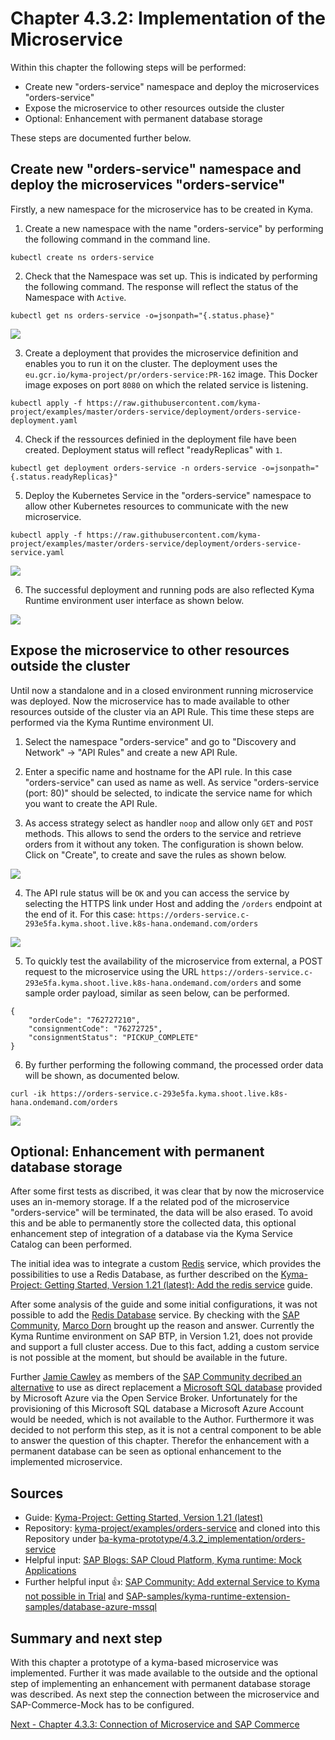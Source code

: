 # Chapter 4.3.2: Implementation of the Microservice

Within this chapter the following steps will be performed:

* Create new "orders-service" namespace and deploy the microservices "orders-service"
* Expose the microservice to other resources outside the cluster
* Optional: Enhancement with permanent database storage

These steps are documented further below.


## Create new "orders-service" namespace and deploy the microservices "orders-service" 

Firstly, a new namespace for the microservice has to be created in Kyma.

1. Create a new namespace with the name "orders-service" by performing the following command in the command line.

```
kubectl create ns orders-service
```

2. Check that the Namespace was set up. This is indicated by performing the following command. The response will reflect the status of the Namespace with `Active`.

```
kubectl get ns orders-service -o=jsonpath="{.status.phase}"
```

![](images/02_01_Kyma_CreateNamespace_orders-service.png)

3. Create a deployment that provides the microservice definition and enables you to run it on the cluster. The deployment uses the `eu.gcr.io/kyma-project/pr/orders-service:PR-162` image. This Docker image exposes on port `8080` on which the related service is listening.

```
kubectl apply -f https://raw.githubusercontent.com/kyma-project/examples/master/orders-service/deployment/orders-service-deployment.yaml
```

4. Check if the ressources definied in the deployment file have been created. Deployment status will reflect "readyReplicas" with `1`.

```
kubectl get deployment orders-service -n orders-service -o=jsonpath="{.status.readyReplicas}"
```

5. Deploy the Kubernetes Service in the "orders-service" namespace to allow other Kubernetes resources to communicate with the new microservice.

```
kubectl apply -f https://raw.githubusercontent.com/kyma-project/examples/master/orders-service/deployment/orders-service-service.yaml
```

![](images/02_02_Kyma_Deploy_orders-service.png)

6. The successful deployment and running pods are also reflected Kyma Runtime environment user interface as shown below.

![](images/02_03_Kyma_UI_Namespace_orders-service.png)


## Expose the microservice to other resources outside the cluster

Until now a standalone and in a closed environment running microservice was deployed. Now the microservice has to made available to other resources outside of the cluster via an API Rule. This time these steps are performed via the Kyma Runtime environment UI.

1. Select the namespace "orders-service" and go to "Discovery and Network" -> "API Rules" and create a new API Rule. 

2. Enter a specific name and hostname for the API rule. In this case "orders-service" can used as name as well. As service "orders-service (port: 80)" should be selected, to indicate the service name for which you want to create the API Rule.

3. As access strategy select as handler `noop` and allow only `GET` and `POST` methods. This allows to send the orders to the service and retrieve orders from it without any token. The configuration is shown below. Click on "Create", to create and save the rules as shown below.

![](images/02_04_Kyma_UI_Configure_APIrule.png)

4. The API rule status will be `OK` and you can access the service by selecting the HTTPS link under Host and adding the `/orders` endpoint at the end of it. For this case: `https://orders-service.c-293e5fa.kyma.shoot.live.k8s-hana.ondemand.com/orders`

![](images/02_05_Orders-service_Access.png)

5. To quickly test the availability of the microservice from external, a POST request to the microservice using the URL `https://orders-service.c-293e5fa.kyma.shoot.live.k8s-hana.ondemand.com/orders` and some sample order payload, similar as seen below, can be performed.

```
{
    "orderCode": "762727210",
    "consignmentCode": "76272725",
    "consignmentStatus": "PICKUP_COMPLETE"
}
```

6. By further performing the following command, the processed order data will be shown, as documented below. 

```
curl -ik https://orders-service.c-293e5fa.kyma.shoot.live.k8s-hana.ondemand.com/orders
```

![](images/02_06_Orders-service_Orderdata.png)


## Optional: Enhancement with permanent database storage

After some first tests as discribed, it was clear that by now the microservice uses an in-memory storage. If a the related pod of the microservice "orders-service" will be terminated, the data will be also erased. To avoid this and be able to permanently store the collected data, this optional enhancement step of integration of a database via the Kyma Service Catalog can been performed. 

The initial idea was to integrate a custom [Redis](https://redis.io/) service, which provides the possibilities to use a Redis Database, as further described on the [Kyma-Project: Getting Started, Version 1.21 (latest): Add the redis service](https://kyma-project.io/docs/root/getting-started#getting-started-add-the-redis-service) guide.

After some analysis of the guide and some initial configurations, it was not possible to add the [Redis Database](https://redis.io/) service. By checking with the [SAP Community](https://answers.sap.com/answers/13349083/view.html), [Marco Dorn](https://people.sap.com/marco.dorn) brought up the reason and answer. Currently the Kyma Runtime environment on SAP BTP, in Version 1.21, does not provide and support a full cluster access. Due to this fact, adding a custom service is not possible at the moment, but should be available in the future.

Further [Jamie Cawley](https://people.sap.com/jamie.cawley) as members of the [SAP Community decribed an alternative](https://answers.sap.com/answers/13350157/view.html) to use as direct replacement a [Microsoft SQL database](https://github.com/SAP-samples/kyma-runtime-extension-samples/tree/master/database-azure-mssql) provided by Microsoft Azure via the Open Service Broker. Unfortunately for the provisioning of this Microsoft SQL database a Microsoft Azure Account would be needed, which is not available to the Author. Furthermore it was decided to not perform this step, as it is not a central component to be able to answer the question of this chapter. Therefor the enhancement with a permanent database can be seen as optional enhancement to the implemented microservice.


## Sources

* Guide: [Kyma-Project: Getting Started, Version 1.21 (latest)](https://kyma-project.io/docs/root/getting-started/#getting-started-create-a-namespace) 
* Repository: [kyma-project/examples/orders-service](https://github.com/kyma-project/examples/tree/main/orders-service) and cloned into this Repository under [ba-kyma-prototype/4.3.2_implementation/orders-service](https://github.com/klouisbrother/ba-kyma-prototype/tree/main/4.3.2_implementation/orders-service)
* Helpful input: [SAP Blogs: SAP Cloud Platform, Kyma runtime: Mock Applications](https://blogs.sap.com/2020/06/17/sap-cloud-platform-extension-factory-kyma-runtime-mock-applications)
* Further helpful input :thumbsup:: [SAP Community: Add external Service to Kyma not possible in Trial](https://answers.sap.com/questions/13348971/add-external-service-to-kyma-not-possible-in-trial.html?childToView=13350157#answer-13350157) and [SAP-samples/kyma-runtime-extension-samples/database-azure-mssql](https://github.com/SAP-samples/kyma-runtime-extension-samples/tree/master/database-azure-mssql)


## Summary and next step

With this chapter a prototype of a kyma-based microservice was implemented. Further it was made available to the outside and the optional step of implementing an enhancement with permanent database storage was described. As next step the connection between the microservice and SAP-Commerce-Mock has to be configured.

[Next - Chapter 4.3.3: Connection of Microservice and SAP Commerce](https://github.com/klouisbrother/ba-kyma-prototype/tree/main/4.3.3_connection)
